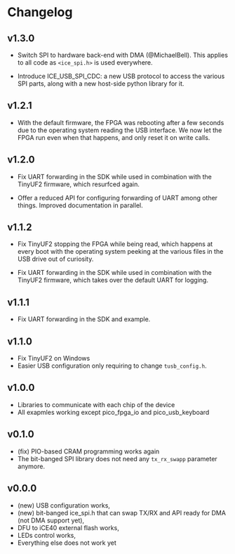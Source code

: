 # Changelog

## v1.3.0

* Switch SPI to hardware back-end with DMA (@MichaelBell).
  This applies to all code as `<ice_spi.h>` is used everywhere.

* Introduce ICE_USB_SPI_CDC: a new USB protocol to access the various SPI
  parts, along with a new host-side python library for it.

## v1.2.1

* With the default firmware, the FPGA was rebooting after a few seconds due
  to the operating system reading the USB interface. We now let the FPGA run
  even when that happens, and only reset it on write calls.

## v1.2.0

* Fix UART forwarding in the SDK while used in combination with the TinyUF2
  firmware, which resurfced again.

* Offer a reduced API for configuring forwarding of UART among other things.
  Improved documentation in parallel.

## v1.1.2

* Fix TinyUF2 stopping the FPGA while being read, which happens at every boot
  with the operating system peeking at the various files in the USB drive out
  of curiosity.

* Fix UART forwarding in the SDK while used in combination with the TinyUF2
  firmware, which takes over the default UART for logging.

## v1.1.1

* Fix UART forwarding in the SDK and example.

## v1.1.0

* Fix TinyUF2 on Windows
* Easier USB configuration only requiring to change `tusb_config.h`.

## v1.0.0

* Libraries to communicate with each chip of the device
* All exapmles working except pico_fpga_io and pico_usb_keyboard

## v0.1.0

* (fix) PIO-based CRAM programming works again
* The bit-banged SPI library does not need any `tx_rx_swapp` parameter anymore.

## v0.0.0

* (new) USB configuration works,
* (new) bit-banged ice_spi.h that can swap TX/RX and API ready for DMA (not DMA support yet),
* DFU to iCE40 external flash works,
* LEDs control works,
* Everything else does not work yet
